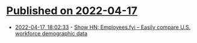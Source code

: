 # [Published on 2022-04-17](index.md)

* [2022-04-17, 18:02:33](https://news.ycombinator.com/item?id=31062815) - [Show HN: Employees.fyi – Easily compare U.S. workforce demographic data](https://employees.fyi)
